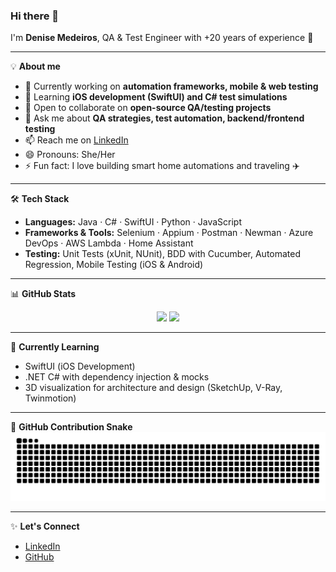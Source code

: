### Hi there 👋

I'm **Denise Medeiros**, QA & Test Engineer with +20 years of experience 🚀  

---

💡 **About me**
- 🔭 Currently working on **automation frameworks, mobile & web testing**
- 🌱 Learning **iOS development (SwiftUI) and C# test simulations**
- 👯 Open to collaborate on **open-source QA/testing projects**
- 💬 Ask me about **QA strategies, test automation, backend/frontend testing**
- 📫 Reach me on [LinkedIn](https://www.linkedin.com/in/denise-medeiros/)
- 😄 Pronouns: She/Her
- ⚡ Fun fact: I love building smart home automations and traveling ✈️

---

🛠️ **Tech Stack**

- **Languages:** Java · C# · SwiftUI · Python · JavaScript  
- **Frameworks & Tools:** Selenium · Appium · Postman · Newman · Azure DevOps · AWS Lambda · Home Assistant  
- **Testing:** Unit Tests (xUnit, NUnit), BDD with Cucumber, Automated Regression, Mobile Testing (iOS & Android)  

---

📊 **GitHub Stats**
<div align="center">
  <img height="180em" src="https://github-readme-stats-eight-rose-69.vercel.app/api?username=denymedeiros&show_icons=true&theme=radical&count_private=true&rank_icon=github&cache_seconds=1800"/>
  <img height="180em" src="https://github-readme-stats-eight-rose-69.vercel.app/api/top-langs/?username=denymedeiros&layout=compact&langs_count=10&theme=radical&hide=html,css&cache_seconds=1800"/>
</div>

---

🌱 **Currently Learning**
- SwiftUI (iOS Development)  
- .NET C# with dependency injection & mocks  
- 3D visualization for architecture and design (SketchUp, V-Ray, Twinmotion)  

---

🐍 **GitHub Contribution Snake**
![Snake animation](https://github.com/denymedeiros/denymedeiros/blob/output/snake.svg)

---

✨ **Let's Connect**
- [LinkedIn](https://www.linkedin.com/in/denise-medeiros/)  
- [GitHub](https://github.com/denymedeiros)
